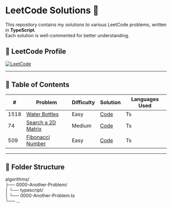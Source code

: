 # LeetCode Solutions 🚀

This repository contains my solutions to various LeetCode problems, written in **TypeScript**.  
Each solution is well-commented for better understanding.  

## 🔗 LeetCode Profile

[![LeetCode](https://img.shields.io/badge/LeetCode-Profile-orange?style=for-the-badge&logo=leetcode)](https://leetcode.com/u/serhatbarisaydin/)


---

## 📂 Table of Contents

| #    | Problem                                      | Difficulty | Solution                              | Languages Used |
|------|----------------------------------------------|------------|----------------------------------------|---------------|
| 1518 | [Water Bottles](https://leetcode.com/problems/water-bottles/) | Easy       | [Code](./algorithms/1518-Water-Bottles)      | Ts            |
| 74   | [Search a 2D Matrix](https://leetcode.com/problems/search-a-2d-matrix/) | Medium     | [Code](./algorithms/74-Search-a-2D-Matrix)   | Ts            |
| 509  | [Fibonacci Number](https://leetcode.com/problems/fibonacci-number) | Easy       | [Code](./algorithms/509-Fibonacci-Number)    | Ts            |


---

## 📖 Folder Structure

algorithms/ <br/>
├── 0000-Another-Problem/ <br/>
│         └── typescript/ <br/>
│                   └── 0000-Another-Problem.ts <br/>
└── ...
